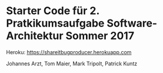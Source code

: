 # Starter Code für 2. Pratkikumsaufgabe Software-Architektur Sommer 2017 

Heroku:
https://shareitbugproducer.herokuapp.com


Johannes Arzt,
Tom Maier,
Mark Tripolt,
Patrick Kuntz